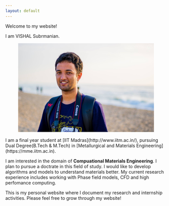 ```yaml
---
layout: default
---
```


Welcome to my website!

I am VISHAL Subrmanian.

<figure>
<img class="home" src="/assets/main.jpg" alt="Me">

</figure>
I am a final year student at [IIT Madras](http://www.iitm.ac.in/), pursuing Dual Degree(B.Tech & M.Tech) in [Metallurgical and Materials Engineering](https://mme.iitm.ac.in). 

I am interested in the domain of **Compuational Materials Engineering**. I plan to pursue a doctrate in this field of study. I would like to develop algorithms and models to understand materials better. My current research experience includes working with Phase field models, CFD and high perfomance computing. 

This is my personal website where I document my research and internship activities.
Please feel free to grow through my website!

